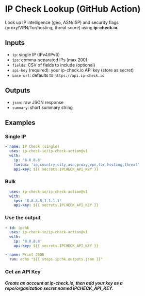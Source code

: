 # IP Check Lookup (GitHub Action)

Look up IP intelligence (geo, ASN/ISP) and security flags (proxy/VPN/Tor/hosting, threat score) using **ip-check.io**.

## Inputs
- `ip`: single IP (IPv4/IPv6)
- `ips`: comma-separated IPs (max 200)
- `fields`: CSV of fields to include (optional)
- `api-key` (required): your ip-check.io API key (store as secret)
- `base-url`: defaults to `https://api.ip-check.io`

## Outputs
- `json`: raw JSON response
- `summary`: short summary string

## Examples

### Single IP
```yaml
- name: IP Check (single)
  uses: ip-check-io/ip-check-action@v1
  with:
    ip: '8.8.8.8'
    fields: 'ip,country,city,asn,proxy,vpn,tor,hosting,threat'
    api-key: ${{ secrets.IPCHECK_API_KEY }}
```

### Bulk
```yaml
  uses: ip-check-io/ip-check-action@v1
  with:
    ips: '8.8.8.8,1.1.1.1'
    api-key: ${{ secrets.IPCHECK_API_KEY }}
```

### Use the output
```yaml
- id: ipchk
  uses: ip-check-io/ip-check-action@v1
  with:
    ip: '8.8.8.8'
    api-key: ${{ secrets.IPCHECK_API_KEY }}

- name: Print JSON
  run: echo "${{ steps.ipchk.outputs.json }}"
```

### Get an API Key

##### Create an account at ip-check.io, then add your key as a repo/organization secret named IPCHECK_API_KEY.

